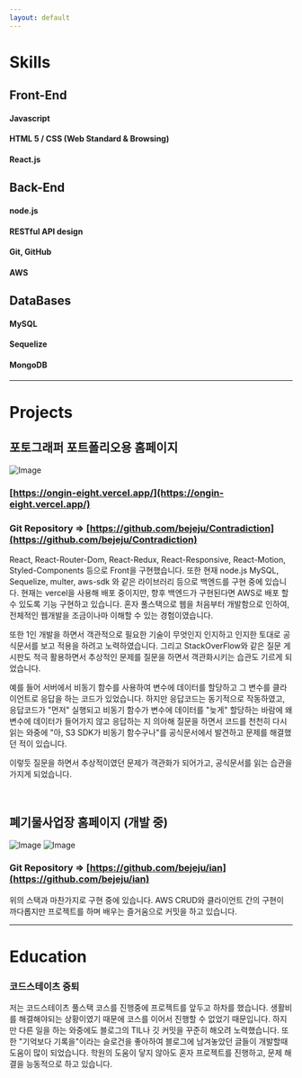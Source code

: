 ```yaml
---
layout: default
---
```


# Skills

## Front-End
#### Javascript
#### HTML 5 / CSS (Web Standard & Browsing)
#### React.js

## Back-End
#### node.js
#### RESTful API design
#### Git, GitHub
#### AWS

## DataBases
#### MySQL
#### Sequelize
#### MongoDB


<hr>

# Projects

## 포토그래퍼 포트폴리오용 홈페이지

![Image]('./assets/img/ongin1.png')

### [https://ongin-eight.vercel.app/](https://ongin-eight.vercel.app/)
### Git Repository => [https://github.com/bejeju/Contradiction](https://github.com/bejeju/Contradiction)

React, React-Router-Dom, React-Redux, React-Responsive, React-Motion, Styled-Components 등으로
Front을 구현했습니다. 또한 현재 node.js MySQL, Sequelize, multer, aws-sdk 와 같은 라이브러리 등으로 백엔드를
구현 중에 있습니다. 현재는 vercel을 사용해 배포 중이지만, 향후 백엔드가 구현된다면 AWS로 배포 할 수 있도록 기능 구현하고 있습니다.
혼자 풀스택으로 웹을 처음부터 개발함으로 인하여, 전체적인 웹개발을 조금이나마 이해할 수 있는 경험이였습니다.

또한 1인 개발을 하면서 객관적으로 필요한 기술이 무엇인지 인지하고 인지한 토대로 공식문서를 보고 적용을 하려고 노력하였습니다.
그리고 StackOverFlow와 같은 질문 게시판도 적극 활용하면서 추상적인 문제를 질문을 하면서 객관화시키는 습관도 기르게 되었습니다.

예를 들어 서버에서 비동기 함수를 사용하여 변수에 데이터를 할당하고 그 변수를 클라이언트로 응답을 하는 코드가 있었습니다.
하지만 응답코드는 동기적으로 작동하였고, 응답코드가 "먼저" 실행되고 비동기 함수가 변수에 데이터를 "늦게" 할당하는 바람에 왜
변수에 데이터가 들어가지 않고 응답하는 지 의아해 질문을 하면서 코드를 천천히 다시 읽는 와중에 "아, S3 SDK가 비동기 함수구나"를
공식문서에서 발견하고 문제를 해결했던 적이 있습니다.

이렇듯 질문을 하면서 추상적이였던 문제가 객관화가 되어가고, 공식문서를 읽는 습관을 가지게 되었습니다.

<br>

## 폐기물사업장 홈페이지 (개발 중)

![Image]('./assets/img/ian1.png')
![Image]('./assets/img/ian2.png')

### Git Repository => [https://github.com/bejeju/ian](https://github.com/bejeju/ian)

위의 스택과 마찬가지로 구현 중에 있습니다. AWS CRUD와 클라이언트 간의 구현이 까다롭지만 프로젝트를 하며 배우는 즐거움으로
커밋을 하고 있습니다.

<hr>

# Education
### 코드스테이츠 중퇴

저는 코드스테이츠 풀스택 코스를 진행중에 프로젝트를 앞두고 하차를 했습니다. 생활비를 해결해야되는 상황이였기 때문에 코스를
이어서 진행할 수 없었기 때문입니다. 하지만 다른 일을 하는 와중에도 블로그의 TIL나 깃 커밋을 꾸준히 해오려 노력했습니다.
또한 "기억보다 기록을"이라는 슬로건을 좋아하여 블로그에 남겨놓았던 글들이 개발할때 도움이 많이 되었습니다. 학원의 도움이
닿지 않아도 혼자 프로젝트를 진행하고, 문제 해결을 능동적으로 하고 있습니다.
